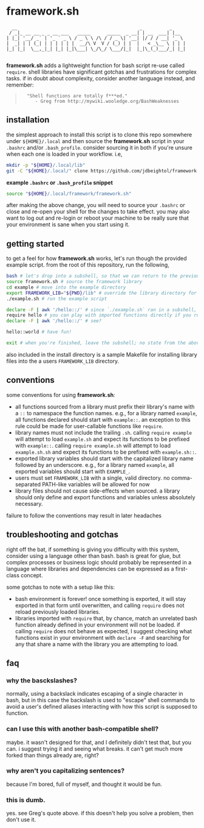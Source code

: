 # framework.sh

```
  __                                             _          _     
 / _|_ __ __ _ _ __ ___   _____      _____  _ __| | __  ___| |__  
| |_| '__/ _` | '_ ` _ \ / _ \ \ /\ / / _ \| '__| |/ / / __| '_ \ 
|  _| | | (_| | | | | | |  __/\ V  V / (_) | |  |   < _\__ \ | | |
|_| |_|  \__,_|_| |_| |_|\___| \_/\_/ \___/|_|  |_|\_(_)___/_| |_|
                                                                  
```

**framework.sh** adds a lightweight function for bash script re-use called
`require`.  shell libraries have significant gotchas and frustrations for
complex tasks.  if in doubt about complexity, consider another language instead,
and remember:

>       "Shell functions are totally f***ed."
>          - Greg from http://mywiki.wooledge.org/BashWeaknesses

## installation

the simplest approach to install this script is to clone this repo somewhere
under `${HOME}/.local` and then source the **framework.sh** script in your
`.bashrc` and/or `.bash_profile`. consider sourcing it in both if you're unsure
when each one is loaded in your workflow.  i.e,

```bash
mkdir -p "${HOME}/.local/lib"
git -C "${HOME}/.local/" clone https://github.com/jdbeightol/framework.git
```

**example `.bashrc` or `.bash_profile` snippet**
```bash
source "${HOME}/.local/framework/framework.sh"
```

after making the above change, you will need to source your `.bashrc` or close
and re-open your shell for the changes to take effect.  you may also want to log
out and re-login or reboot your machine to be really sure that your environment
is sane when you start using it.

## getting started

to get a feel for how **framework.sh** works, let's run though the provided
example script.  from the root of this repository, run the following,

```bash
bash # let's drop into a subshell, so that we can return to the previous state easily
source framework.sh # source the framework library
cd example # move into the example directory
export FRAMEWORK_LIB="${PWD}/lib" # override the library directory for this example
./example.sh # run the example script

declare -F | awk '/hello::/' # since `./example.sh` ran in a subshell, nothing should remain from its require statement
require hello # you can play with imported functions directly if you run `require` here
declare -F | awk '/hello::/' # see?

hello::world # have fun!

exit # when you're finished, leave the subshell; no state from the above commands should linger
```

also included in the install directory is a sample Makefile for installing
library files into the a users `FRAMEWORK_LIB` directory.

## conventions

some conventions for using **framework.sh**:
- all functions sourced from a library must prefix their library's name with a
  `::` to namespace the function names.  e.g., for a library named  `example`,
  all functions declared should start with `example::`.  an exception to this
  rule could be made for user-callable functions like `require`.
- library names must not include the trailing `.sh`.  calling `require example`
  will attempt to load `example.sh` and expect its functions to be prefixed with
  `example::`.  calling `require example.sh` will attempt to load
  `example.sh.sh` and expect its functions to be prefixed with `example.sh::`.
- exported library variables should start with the capitalized library name
  followed by an underscore.  e.g., for a library named `example`, all exported
  variables should start with `EXAMPLE_`.
- users must set `FRAMEWORK_LIB` with a single, valid directory. no
  comma-separated PATH-like variables will be allowed for now
- library files should not cause side-effects when sourced.  a library should
  only define and export functions and variables unless absolutely necessary.

failure to follow the conventions may result in later headaches

## troubleshooting and gotchas

right off the bat, if something is giving you difficulty with this system,
consider using a language other than bash.  bash is great for glue, but complex
processes or business logic should probably be represented in a language where
libraries and dependencies can be expressed as a first-class concept.

some gotchas to note with a setup like this:
- bash environment is forever!  once something is exported, it will stay
  exported in that form until overwritten, and calling `require` does not
  reload previously loaded libraries.
- libraries imported with `require` that, by chance, match an unrelated bash
  function already defined in your environment will not be loaded.  if calling
  `require` does not behave as expected, I suggest checking what functions exist
  in your environment with `declare -F` and searching for any that share a name
  with the library you are attempting to load.

## faq

### why the basckslashes?

normally, using a backslack indicates escaping of a single character in bash,
but in this case the backslash is used to "escape" shell commands to avoid a
user's defined aliases interacting with how this script is supposed to function.

### can I use this with another bash-compatible shell?

maybe.  it wasn't designed for that, and I definitely didn't test that, but you
can.  i suggest trying it and seeing what breaks.  it can't get much more forked
than things already are, right?

### why aren't you capitalizing sentences?

because I'm bored, full of myself, and thought it would be fun.

### this is dumb.

yes.  see Greg's quote above.  if this doesn't help you solve a problem, then
don't use it.
